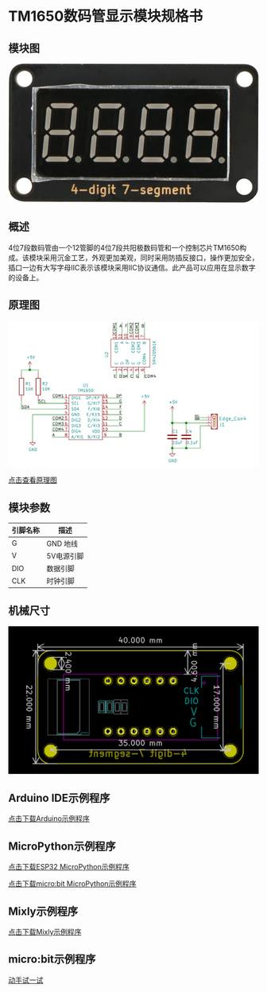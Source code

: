 # TM1650数码管显示模块规格书

## 模块图

![4-digit 7-segment](picture/4-digit-7-segment.png)

## 概述

​  4位7段数码管由一个12管脚的4位7段共阳极数码管和一个控制芯片TM1650构成。该模块采用沉金工艺，外观更加美观，同时采用防插反接口，操作更加安全，插口一边有大写字母IIC表示该模块采用IIC协议通信。此产品可以应用在显示数字的设备上。

## 原理图

![原理图](picture/2.png)

<a href="zh-cn/ph2.0_sensors/displayers/tm1650/TM1650.pdf" target="_blank">点击查看原理图</a>

## 模块参数

| 引脚名称 | 描述     |
|------|--------|
| G    | GND 地线 |
| V    | 5V电源引脚 |
| DIO  | 数据引脚   |
| CLK  | 时钟引脚   |

## 机械尺寸

![尺寸图](picture/7.png)

## Arduino IDE示例程序

<a href="zh-cn/ph2.0_sensors/displayers/tm1650/_4x7Segment_Display.zip" download>点击下载Arduino示例程序</a>

## MicroPython示例程序

<a href="zh-cn/ph2.0_sensors/displayers/tm1650/tm1650_esp32_micropython.zip" download>点击下载ESP32 MicroPython示例程序</a>

<a href="zh-cn/ph2.0_sensors/displayers/tm1650/tm1650_microbit_micropython.zip" download>点击下载micro:bit MicroPython示例程序</a>

## Mixly示例程序

<a href="zh-cn/ph2.0_sensors/displayers/tm1650/tm1650_mixly.zip" download>点击下载Mixly示例程序</a>

## micro:bit示例程序

<a href="https://makecode.microbit.org/_5AVM1M6WWFTJ" target="_blank">动手试一试</a>

